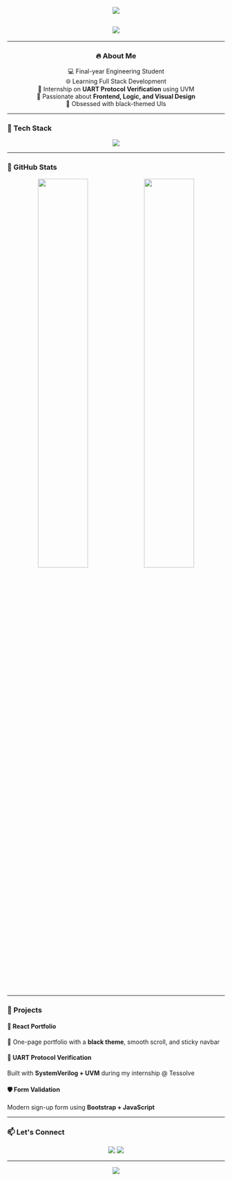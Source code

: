 <!-- README.md -->

<p align="center">
  <img src="https://capsule-render.vercel.app/api?type=waving&color=ff00ff,00ffff&height=200&section=header&text=Hi%20I'm%20Madhu!&fontSize=45&fontColor=ffffff" />
</p>

<h2 align="center">
  <img src="https://readme-typing-svg.herokuapp.com?font=Fira+Code&size=24&duration=3000&pause=1000&center=true&vCenter=true&color=FF61FF&background=00000000&width=500&lines=Frontend+Developer;Engineering+Student;UVM+Intern+at+Tessolve;Learning+Java+%7C+React+%7C+MongoDB" />
</h2>

---

<div align="center">

### 🔥 About Me

💻 Final-year Engineering Student  
🌐 Learning Full Stack Development  
🔬 Internship on **UART Protocol Verification** using UVM  
🎯 Passionate about **Frontend, Logic, and Visual Design**  
🎨 Obsessed with black-themed UIs  

</div>

---

### 🌈 Tech Stack

<p align="center">
  <img src="https://skillicons.dev/icons?i=html,css,js,react,bootstrap,java,mongodb,git,github,vscode&theme=light" />
</p>

---

### 🌌 GitHub Stats

<p align="center">
  <img src="https://github-readme-stats.vercel.app/api?username=madhubalavellaisamy&show_icons=true&theme=gruvbox&hide_border=true" width="48%" />
  <img src="https://github-readme-streak-stats.herokuapp.com?user=madhubalavellaisamy&theme=gruvbox&hide_border=true" width="48%" />
</p>

---

### 💫 Projects

#### 🎨 React Portfolio  
🖤 One-page portfolio with a **black theme**, smooth scroll, and sticky navbar

#### 🧪 UART Protocol Verification  
Built with **SystemVerilog + UVM** during my internship @ Tessolve

#### 🛡️ Form Validation  
Modern sign-up form using **Bootstrap + JavaScript**

---

### 📫 Let's Connect

<p align="center">
  <a href="mailto:madhubalavellaisamy@gmail.com"><img src="https://img.shields.io/badge/Gmail-000000?style=for-the-badge&logo=gmail&logoColor=FF4444" /></a>
  <a href="https://www.linkedin.com/in/madhubalavellaisamy/"><img src="https://img.shields.io/badge/LinkedIn-000000?style=for-the-badge&logo=linkedin&logoColor=00C0FF" /></a>
</p>

---

<p align="center">
  <img src="https://capsule-render.vercel.app/api?type=waving&color=00ffff,ff00ff&height=120&section=footer"/>
</p>
